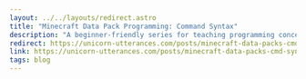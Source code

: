 ```yaml
---
layout: ../../layouts/redirect.astro
title: "Minecraft Data Pack Programming: Command Syntax"
description: "A beginner-friendly series for teaching programming concepts with Minecraft data packs."
redirect: https://unicorn-utterances.com/posts/minecraft-data-packs-cmd-syntax
link: https://unicorn-utterances.com/posts/minecraft-data-packs-cmd-syntax
tags: blog
---
```

